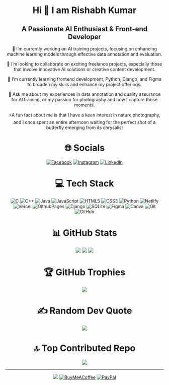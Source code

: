 
<div align="center"><h1> Hi  👋 I am Rishabh Kumar </h1></div> <div align="center"><h2>A Passionate AI Enthusiast & Front-end Developer </h2></div> 

<div align="center">
  
🔭 I’m currently working on AI training projects, focusing on enhancing machine learning models through effective data annotation and evaluation.</br>


👯 I’m looking to collaborate on exciting freelance projects, especially those that involve innovative AI solutions or creative content development.</br> 

🌱 I’m currently learning frontend development, Python, Django, and Figma to broaden my skills and enhance my project offerings.<br>

💬 Ask me about my experiences in data annotation and quality assurance for AI training, or my passion for photography and how I capture those moments.<br>

⚡A fun fact about me is that I have a keen interest in nature photography, and I once spent an entire afternoon waiting for the perfect shot of a butterfly emerging from its chrysalis!

</div>
<div align="center"> <h1>🌐 Socials</h1>  </div>

<div align="center"> 
  
  [![Facebook](https://img.shields.io/badge/Facebook-%231877F2.svg?logo=Facebook&logoColor=white)](https://facebook.com/hrishabhsingh1n) [![Instagram](https://img.shields.io/badge/Instagram-%23E4405F.svg?logo=Instagram&logoColor=white)](https://instagram.com/phonetasticview) [![LinkedIn](https://img.shields.io/badge/LinkedIn-%230077B5.svg?logo=linkedin&logoColor=white)](https://linkedin.com/in/rishabhkumar1n) 

  </div>

<div align="center"><h1>💻 Tech Stack</h1></div>
<div align="center">
  
![C](https://img.shields.io/badge/c-%2300599C.svg?style=flat&logo=c&logoColor=white) ![C++](https://img.shields.io/badge/c++-%2300599C.svg?style=flat&logo=c%2B%2B&logoColor=white) ![Java](https://img.shields.io/badge/java-%23ED8B00.svg?style=flat&logo=openjdk&logoColor=white) ![JavaScript](https://img.shields.io/badge/javascript-%23323330.svg?style=flat&logo=javascript&logoColor=%23F7DF1E) ![HTML5](https://img.shields.io/badge/html5-%23E34F26.svg?style=flat&logo=html5&logoColor=white) ![CSS3](https://img.shields.io/badge/css3-%231572B6.svg?style=flat&logo=css3&logoColor=white) ![Python](https://img.shields.io/badge/python-3670A0?style=flat&logo=python&logoColor=ffdd54) ![Netlify](https://img.shields.io/badge/netlify-%23000000.svg?style=flat&logo=netlify&logoColor=#00C7B7) ![Vercel](https://img.shields.io/badge/vercel-%23000000.svg?style=flat&logo=vercel&logoColor=white) ![GithubPages](https://img.shields.io/badge/github%20pages-121013?style=flat&logo=github&logoColor=white) ![Django](https://img.shields.io/badge/django-%23092E20.svg?style=flat&logo=django&logoColor=white) ![SQLite](https://img.shields.io/badge/sqlite-%2307405e.svg?style=flat&logo=sqlite&logoColor=white) ![Figma](https://img.shields.io/badge/figma-%23F24E1E.svg?style=flat&logo=figma&logoColor=white) ![Canva](https://img.shields.io/badge/Canva-%2300C4CC.svg?style=flat&logo=Canva&logoColor=white) ![Git](https://img.shields.io/badge/git-%23F05033.svg?style=flat&logo=git&logoColor=white) ![GitHub](https://img.shields.io/badge/github-%23121011.svg?style=flat&logo=github&logoColor=white)

</div>
<div align="center"><h1>📊 GitHub Stats</h1> </div>
<div align="center">

![](https://github-readme-stats.vercel.app/api?username=hrishabhsingh1n&theme=transparent&hide_border=true&include_all_commits=true&count_private=true)
![](https://github-readme-streak-stats.herokuapp.com/?user=hrishabhsingh1n&theme=transparent&hide_border=true)
![](https://github-readme-stats.vercel.app/api/top-langs/?username=hrishabhsingh1n&theme=transparent&hide_border=true&include_all_commits=true&count_private=true&layout=compact)
</div>


<div align="center"> <h1>🏆 GitHub Trophies</h1 </div>
<div align="center">
  
![](https://github-profile-trophy.vercel.app/?username=hrishabhsingh1n&theme=gruvbox&no-frame=true&no-bg=true&margin-w=4)

</div>

<div align="center"> <h1>✍️ Random Dev Quote</h1></div>
<div align="center"> 

![](https://quotes-github-readme.vercel.app/api?type=horizontal&theme=tokyonight) </div>

<div align="center"> <h1>🔝 Top Contributed Repo<?h1> </div>
<div align="center"> 
  
![](https://github-contributor-stats.vercel.app/api?username=hrishabhsingh1n&limit=5&theme=transparent&combine_all_yearly_contributions=true) </div>

---
<div align="center">
  
  
  [![](https://visitcount.itsvg.in/api?id=hrishabhsingh1n&icon=10&color=1)](https://visitcount.itsvg.in) [![BuyMeACoffee](https://img.shields.io/badge/Buy%20Me%20a%20Coffee-ffdd00?style=for-the-badge&logo=buy-me-a-coffee&logoColor=black)](https://buymeacoffee.com/syntrilo) [![PayPal](https://img.shields.io/badge/PayPal-00457C?style=for-the-badge&logo=paypal&logoColor=white)](https://paypal.me/hrishabh2n)
</div>
</div>

